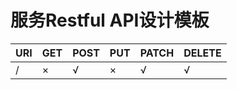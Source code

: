 # 服务Restful API设计模板

|URI                     |GET |POST|PUT |PATCH|DELETE|
|:-----------------------|:---|:---|:---|:----|:-----|
|/                       |  × |  √ |  × |  √  |  √   |
